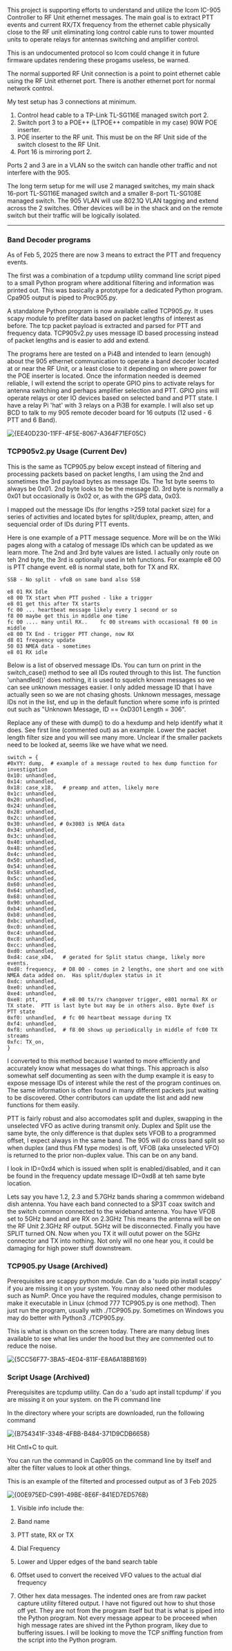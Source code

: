 This project is supporting efforts to understand and utilize the Icom IC-905 Controller to RF Unit ethernet messages. The main goal is to extract PTT events and current RX/TX frequency from the ethernet cable physically close to the RF unit eliminating long control cable runs to tower mounted units to operate relays for antennas switching and amplifier control. 

This is an undocumented protocol so Icom could change it in future firmware updates rendering these progams useless, be warned.

The normal supported RF Unit connection is a point to point ethernet cable using the RF Unit ethernet port.  There is another ethernet port for normal network control.

My test setup has 3 connections at minimum.  
1. Control head cable to a TP-Link TL-SG116E managed switch port 2.
2. Switch port 3 to a POE++ (LTPOE++ compatible in my case) 90W POE inserter.
3. POE inserter to the RF unit.  This must be on the RF Unit side of the switch closest to the RF Unit.
4. Port 16 is mirroring port 2.

Ports 2 and 3 are in a VLAN so the switch can handle other traffic and not interfere with the 905.

The long term setup for me will use 2 managed switches, my main shack 16-port TL-SG116E managed switch and a smaller 8-port TL-SG108E managed switch.  The 905 VLAN will use 802.1Q VLAN tagging and extend across the 2 switches.  Other devices will be in the shack and on the remote switch but their traffic will be logically isolated.

-----------------------------------------------

### Band Decoder programs

As of Feb 5, 2025 there are now 3 means to extract the PTT and frequency events.  

The first was a combination of a tcpdump utility command line script piped to a small Python program where additional filtering and information was printed out.  This was basically a prototype for a dedicated Python program.  Cpa905 output is piped to Proc905.py.

A standalone Python program is now available called TCP905.py.  It uses scapy module to prefilter data based on packet lengths of interest as before.  The tcp packet payload is extracted and parsed for PTT and frequency data.  TCP905v2.py uses message ID based processing instead of packet lengths and is easier to add and extend.

The programs here are tested on a Pi4B and intended to learn (enough) about the 905 ethernet communication to operate a band decoder located at or near the RF Unit, or a least close to it depending on where power for the POE inserter is located.  Once the information needed is deemed reliable, I will extend the script to operate GPIO pins to activate relays for antenna switching and perhaps amplifier selection and PTT.   GPIO pins will operate relays or oter IO devices based on selected band and PTT state.   I have a relay Pi 'hat' with 3 relays on a Pi3B for example.  I will also set up BCD to talk to my 905 remote decoder board for 16 outputs (12 used - 6 PTT and 6 Band).

![{EE40D230-11FF-4F5E-8067-A364F71EF05C}](https://github.com/user-attachments/assets/31102ccb-c4db-4b01-8da7-b14b4ef1c24f)


### TCP905v2.py Usage  (Current Dev)

This is the same as TCP905.py below except instead of filtering and processing packets based on packet lengths, I am using the 2nd and sometimes the 3rd payload bytes as message IDs.  The 1st byte seems to always be 0x01.  2nd byte looks to be the message ID.  3rd byte is normally a 0x01 but occasionally is 0x02 or, as with the GPS data, 0x03.  

I mapped out the message IDs (for lengths >259 total packet size) for a series of activities and located bytes for split/duplex, preamp, atten, and sequencial order of IDs during PTT events. 

Here is one example of a PTT message sequence.  More will be on the Wiki pages along with a catalog of message IDs which can be updated as we learn more.  The 2nd and 3rd byte values are listed.  I actually only route on teh 2nd byte, the 3rd is optionally used in teh functions.  For example e8 00 is PTT change event.  e8 is normal state, both for TX and RX.

    SSB - No split - vfoB on same band also SSB
    
    e8 01 RX Idle
    e8 00 TX start when PTT pushed - like a trigger
    e8 01 get this after TX starts
    fc 00 ... heartbeat message likely every 1 second or so
    f8 00 maybe get this in middle one time
    fc 00 .... many until RX..    fc 00 streams with occasional f8 00 in middle
    e8 00 TX End - trigger PTT change, now RX
    d8 01 frequency update
    50 03 NMEA data - sometimes
    e8 01 RX idle

Below is a list of observed message IDs.  You can turn on print in the switch_case() method to see all IDs routed through to this list.
The function 'unhandled()' does nothing, it is used to squelch known messages so we can see unknown messages easier.  I only added message ID that I have actually seen so we are not chasing ghosts.  Unknown messages, message IDs not in the list, end up in the default function where some info is printed out such as "Unknown Message, ID == 0xD301 Length = 306".

Replace any of these with dump() to do a hexdump and help identify what it does.  See first line (commented out) as an example.
Lower the packet length filter size and you will see many more. Unclear if the smaller packets need to be looked at, seems like we have what we need.

    switch = {
    #0xYY: dump,  # example of a message routed to hex dump function for investigation
    0x10: unhandled,
    0x14: unhandled,
    0x18: case_x18,   # preamp and atten, likely more
    0x1c: unhandled,
    0x20: unhandled,
    0x24: unhandled,
    0x28: unhandled,
    0x2c: unhandled,
    0x30: unhandled, # 0x3003 is NMEA data
    0x34: unhandled,
    0x3c: unhandled,
    0x40: unhandled,
    0x48: unhandled,
    0x4c: unhandled,
    0x50: unhandled,
    0x54: unhandled,
    0x58: unhandled,
    0x5c: unhandled,
    0x60: unhandled,
    0x64: unhandled,
    0x68: unhandled,
    0x90: unhandled,
    0xb4: unhandled,
    0xb8: unhandled,
    0xbc: unhandled,
    0xc0: unhandled,
    0xc4: unhandled,
    0xc8: unhandled,
    0xcc: unhandled,
    0xd0: unhandled,
    0xd4: case_xD4,   # gerated for Split status change, likely more events.
    0xd8: frequency,  # D8 00 - comes in 2 lengths, one short and one with NMEA data added on.  Has split/duplex status in it
    0xdc: unhandled,
    0xe0: unhandled,
    0xe4: unhandled,
    0xe8: ptt,        # e8 00 tx/rx changover trigger, e801 normal RX or TX state.  PTT is last byte but may be in others also. Byte 0xef is PTT state
    0xf0: unhandled,  # fc 00 heartbeat message during TX
    0xf4: unhandled,
    0xf8: unhandled,  # f8 00 shows up periodically in middle of fc00 TX streams
    0xfc: TX_on,
    }

I converted to this method because I wanted to more efficiently and accurately know what messages do what things.  This approach is also somewhat self documenting as seen with the dump example it is easy to expose message IDs of interest while the rest of the program continues on.  The same information is often found in many different packets jsut waiting to be discovered.  Other contributors can update the list and add new functions for them easily.

PTT is fairly robust and also accomodates split and duplex, swapping in the unselected VFO as active during transmit only.   Duplex and Split use the same byte, the only difference is that duplex sets VFOB to a programmed offset, I expect always in the same band.   The 905 will do cross band split so when duplex (and thus FM type modes) is off, VFOB (aka unselected VFO) is returned to the prior non-duplex value.  This can be on any band.

I look in ID=0xd4 which is issued when split is enabled/disabled, and it can be found in the frequency update message ID=0xd8 at teh same byte location.  

Lets say you have 1.2, 2.3 and 5.7GHz bands sharing a commmon wideband dish antenna.  You have each band connected to a SP3T coax switch and the switch common connected to the wideband antenna. You have VFOB set to 5GHz band and are RX on 2.3GHz  This means the antenna will  be on the RF Unit 2.3GHz RF output.  5GHz will be disconnected.  Finally you have SPLIT turned ON.  Now when you TX it will outut power on the 5GHz connector and TX into nothing.  Not only will no one hear you, it could be damaging for high power stuff downstream.  


### TCP905.py Usage  (Archived)

Prerequisites are scappy python module.  Can do a 'sudo pip install scappy' if you are missing it on your system.  You mnay also need other modules such as NumP.  Once you have the required modules, change permisison to make it executable in Linux (chmod 777 TCP905.py is one method).   Then just run the program, usually with ./TCP905.py.  Sometimes on Windows you may do better with Python3 ./TCP905.py.

This is what is shown on the screen today.   There are many debug lines available to see what lies under the hood but they are commented out to reduce the noise.

![{5CC56F77-3BA5-4E04-811F-E8A6A18BB169}](https://github.com/user-attachments/assets/3da194cd-1271-4369-9a4c-eb379c4d0303)


### Script Usage  (Archived)

Prerequisites are tcpdump utility.  Can do a 'sudo apt install tcpdump' if you are missing it on your system.
on the Pi command line

In the directory where your scripts are downloaded, run the following command

![{B754341F-3348-4FBB-B484-371D9CDB6658}](https://github.com/user-attachments/assets/89cba467-f293-41b3-bdd3-bd213ed8a367)

Hit Cntl+C to quit.

You can run the command in Cap905 on the command line by itself and alter the filter values to look at other things.

This is an example of the filterted and processed output as of 3 Feb 2025

![{00E975ED-C991-49BE-8E6F-841ED7ED576B}](https://github.com/user-attachments/assets/ec29406c-058c-40f6-b2e2-ede06eab98a7)


1. Visible info include the:

2. Band name

3. PTT state, RX or TX

4. Dial Frequency

5. Lower and Upper edges of the band search table

6. Offset used to convert the received VFO values to the actual dial frequency

7. Other hex data messages.  The indented ones are from raw packet capture utility filtered output.  I have not figured out how to shut those off yet.  They are not from the program itself but that is what is piped into the Python program.  Not every message appear to be proceeed when high message rates are shived int the Python program, likey due to buffering issues.   I will be looking to move the TCP sniffing function from the script into the Python program.
